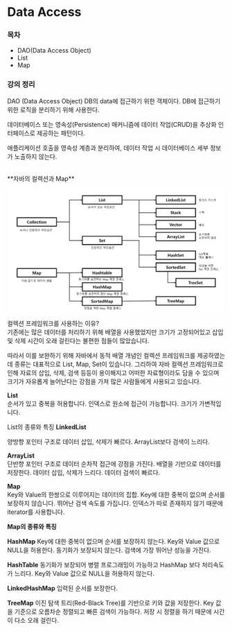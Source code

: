 # Data Access

### 목차
- DAO(Data Access Object)
- List
- Map

### 강의 정리
DAO (Data Access Object)
DB의 data에 접근하기 위한 객체이다. DB에 접근하기 위한 로직을 분리하기 위해 사용한다.

데이터베이스 또는 영속성(Persistence) 매커니즘에 데이터 작업(CRUD)을 추상화 인터페이스로 제공하는 패턴이다.

애플리케이션 호출을 영속성 계층과 분리하여, 데이터 작업 시 데이터베이스 세부 정보가 노출하지 않는다.

<br>
**자바의 컬렉션과 Map**

![img_1.png](img_1.png)

컬렉션 프레임워크를 사용하는 이유? <br>
기존에는 많은 데이터를 처리하기 위해 배열을 사용했었지만 크기가 고정되어있고 삽입 및 삭제 시간이 오래 걸린다는 불편한 점들이 많았습니다. <br>

따라서 이를 보완하기 위해 자바에서 동적 배열 개념인 컬렉션 프레임워크를 제공하였는데 종류는 대표적으로 List, Map, Set이 있습니다. 그리하여 자바 컬렉션 프레임워크로 인해 자료의 삽입, 삭제, 검색 등등이 용이해지고 어떠한 자료형이라도 담을 수 있으며 크기가 자유롭게 늘어난다는 강점을 가져 많은 사람들에게 사용되고 있습니다.

**List** <br>
순서가 있고 중복을 허용합니다.
인덱스로 원소에 접근이 가능합니다.
크기가 가변적입니다.

List의 종류와 특징
**LinkedList** <br>

양방향 포인터 구조로 데이터 삽입, 삭제가 빠르다.
ArrayList보다 검색이 느리다.

**ArrayList** <br>
단반향 포인터 구조로 데이터 순차적 접근에 강점을 가진다.
배열을 기반으로 데이터를 저장한다.
데이터 삽입, 삭제가 느리다.
데이터 검색이 빠르다.

**Map** <br>
Key와 Value의 한쌍으로 이루어지는 데이터의 집합.
Key에 대한 중복이 없으며 순서를 보장하지 않습니다.
뛰어난 검색 속도를 가집니다.
인덱스가 따로 존재하지 않기 때문에 iterator를 사용합니다.

**Map의 종류와 특징** <br>

**HashMap**
Key에 대한 중복이 없으며 순서를 보장하지 않는다.
Key와 Value 값으로 NULL을 허용한다.
동기화가 보장되지 않는다.
검색에 가장 뛰어난 성능을 가진다.

**HashTable**
동기화가 보장되어 병렬 프로그래밍이 가능하고 HashMap 보다 처리속도가 느리다.
Key와 Value 값으로 NULL을 허용하지 않는다.

**LinkedHashMap**
입력된 순서를 보장한다.

**TreeMap**
이진 탐색 트리(Red-Black Tree)를 기반으로 키와 값을 저장한다.
Key 값을 기준으로 오름차순 정렬되고 빠른 검색이 가능하다.
저장 시 정렬을 하기 때문에 시간이 다소 오래 걸린다.